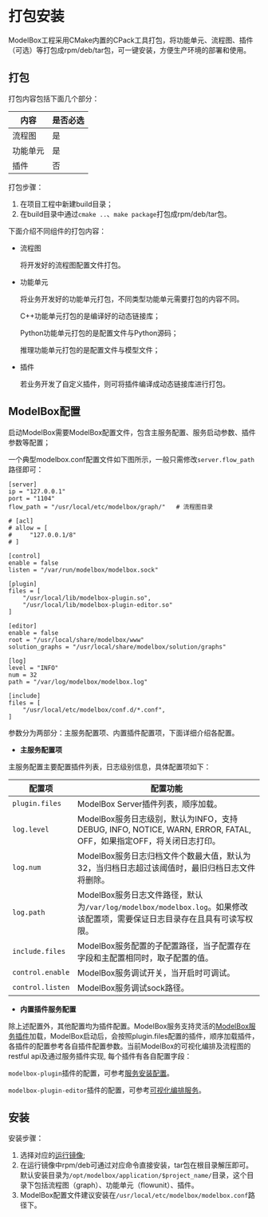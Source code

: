# 打包安装

ModelBox工程采用CMake内置的CPack工具打包，将功能单元、流程图、插件（可选）等打包成rpm/deb/tar包，可一键安装，方便生产环境的部署和使用。

## 打包

打包内容包括下面几个部分：

| 内容             | 是否必选 |
| ---------------- | -------  |
| 流程图           | 是       |
| 功能单元         | 是       |
| 插件             | 否       |

打包步骤：

1. 在项目工程中新建build目录；
1. 在build目录中通过`cmake ..`、`make package`打包成rpm/deb/tar包。

下面介绍不同组件的打包内容：

* 流程图
  
  将开发好的流程图配置文件打包。

* 功能单元

  将业务开发好的功能单元打包，不同类型功能单元需要打包的内容不同。

  C++功能单元打包的是编译好的动态链接库；

  Python功能单元打包的是配置文件与Python源码；

  推理功能单元打包的是配置文件与模型文件；

* 插件

  若业务开发了自定义插件，则可将插件编译成动态链接库进行打包。

## ModelBox配置

启动ModelBox需要ModelBox配置文件，包含主服务配置、服务启动参数、插件参数等配置；

一个典型modelbox.conf配置文件如下图所示，一般只需修改`server.flow_path`路径即可：

```shell
[server]
ip = "127.0.0.1"
port = "1104"
flow_path = "/usr/local/etc/modelbox/graph/"   # 流程图目录

# [acl]
# allow = [
#     "127.0.0.1/8"
# ]

[control]
enable = false
listen = "/var/run/modelbox/modelbox.sock"

[plugin]
files = [
    "/usr/local/lib/modelbox-plugin.so",
    "/usr/local/lib/modelbox-plugin-editor.so"
]

[editor]
enable = false
root = "/usr/local/share/modelbox/www"
solution_graphs = "/usr/local/share/modelbox/solution/graphs"

[log]
level = "INFO"
num = 32
path = "/var/log/modelbox/modelbox.log"

[include]
files = [
    "/usr/local/etc/modelbox/conf.d/*.conf",
]
```

参数分为两部分：主服务配置项、内置插件配置项，下面详细介绍各配置。

* **主服务配置项**

主服务配置主要配置插件列表，日志级别信息，具体配置项如下：

| 配置项          | 配置功能                                                                                                                   |
| --------------- | -------------------------------------------------------------------------------------------------------------------------- |
| `plugin.files`  | ModelBox Server插件列表，顺序加载。                                                                                        |
| `log.level`     | ModelBox服务日志级别，默认为INFO，支持DEBUG, INFO, NOTICE, WARN, ERROR, FATAL, OFF，如果指定OFF，将关闭日志打印。           |
| `log.num`       | ModelBox服务日志归档文件个数最大值，默认为32，当归档日志超过该阈值时，最旧归档日志文件将删除。                               |
| `log.path`      | ModelBox服务日志文件路径，默认为`/var/log/modelbox/modelbox.log`。如果修改该配置项，需要保证日志目录存在且具有可读写权限。   |
| `include.files` | ModelBox服务配置的子配置路径，当子配置存在字段和主配置相同时，取子配置的值。                                                 |
| `control.enable` | ModelBox服务调试开关，当开启时可调试。                                                                                     |
| `control.listen` | ModelBox服务调试sock路径。                                                                                                |

* **内置插件服务配置**

除上述配置外，其他配置均为插件配置。ModelBox服务支持灵活的[ModelBox服务插件](../service-plugin/service-plugin.md)加载，ModelBox启动后，会按照plugin.files配置的插件，顺序加载插件，各插件的配置参考各自插件配置参数。当前ModelBox的可视化编排及流程图的restful api及通过服务插件实现, 每个插件有各自配置字段：

`modelbox-plugin`插件的配置，可参考[服务安装配置](../../../plugins/modelbox-plugin.md)。

`modelbox-plugin-editor`插件的配置，可参考[可视化编排服务](../../../plugins/editor.md)。

## 安装

安装步骤：

1. 选择对应的[运行镜像](../../../environment/container-usage.md#支持容器列表);
1. 在运行镜像中rpm/deb可通过对应命令直接安装，tar包在根目录解压即可。默认安装目录为`/opt/modelbox/application/$project_name/`目录，这个目录下包括流程图（graph）、功能单元（flowunit）、插件。
1. ModelBox配置文件建议安装在`/usr/local/etc/modelbox/modelbox.conf`路径下。
